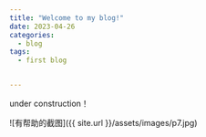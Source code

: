 ```yaml
---
title: "Welcome to my blog!"
date: 2023-04-26
categories:
  - blog
tags:
  - first blog


---
```


under construction！



![有帮助的截图]({{ site.url }}/assets/images/p7.jpg)
<img src="{{ github.com/bot-zz/bot-zz.github.io/blob/master/ }}{{ site.baseurl }}/assets/images/pic5.jpg" alt="">


